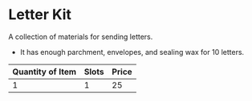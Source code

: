 # Letter Kit

A collection of materials for sending letters.

- It has enough parchment, envelopes, and sealing wax for 10 letters.

| Quantity of Item |  Slots | Price |
| ---------------- | ------ | ----- |
| 1                | 1      | 25    |
